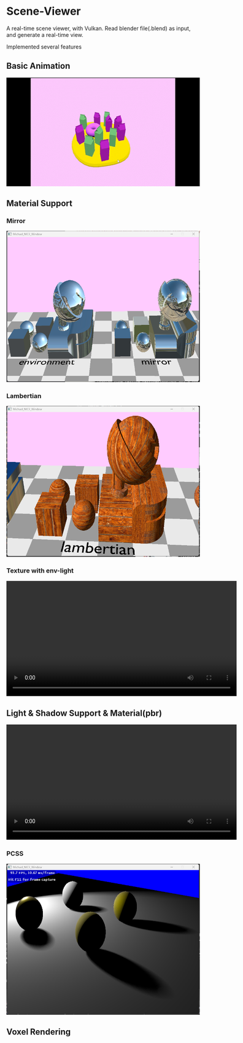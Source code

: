 # Scene-Viewer

A real-time scene viewer, with Vulkan. Read blender file(.blend) as input, and generate a real-time view.

Implemented several features

## Basic Animation 
![Animation](./res/animation.gif)

## Material Support

### Mirror
![Mirror](./res/env_mirror.png)

### Lambertian
![Lambertian](./res/lam-result.png)

### Texture with env-light
<video width="600" controls>
  <source src="./res/creation.mp4" type="video/mp4">
  Your browser does not support the video tag.
</video>

## Light & Shadow Support & Material(pbr)
<video width="600" controls>
  <source src="./res/light-with-shadow.mp4" type="video/mp4">
  Your browser does not support the video tag.
</video>

### PCSS
![PCSS](./res/good-PCSS.png)


## Voxel Rendering
